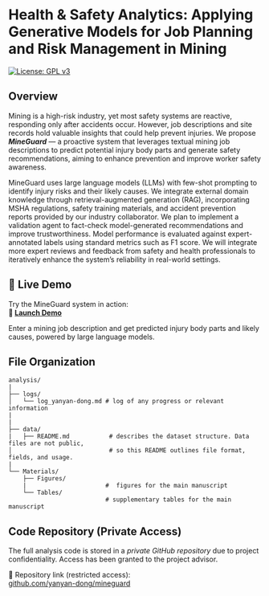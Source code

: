 # Health & Safety Analytics: Applying Generative Models for Job Planning and Risk Management in Mining

[![License: GPL v3](https://img.shields.io/badge/License-GPLv3-blue.svg)](https://www.gnu.org/licenses/gpl-3.0)

## Overview
Mining is a high-risk industry, yet most safety systems are reactive, responding only after accidents occur. However, job descriptions and site records hold valuable insights that could help prevent injuries. We propose ***MineGuard*** — a proactive system that leverages textual mining job descriptions to predict potential injury body parts and generate safety recommendations, aiming to enhance prevention and improve worker safety awareness.

MineGuard uses large language models (LLMs) with few-shot prompting to identify injury risks and their likely causes. We integrate external domain knowledge through retrieval-augmented generation (RAG), incorporating MSHA regulations, safety training materials, and accident prevention reports provided by our industry collaborator. We plan to implement a validation agent to fact-check model-generated recommendations and improve trustworthiness. Model performance is evaluated against expert-annotated labels using standard metrics such as F1 score. We will integrate more expert reviews and feedback from safety and health professionals to iteratively enhance the system’s reliability in real-world settings.

## 🚀 Live Demo

Try the MineGuard system in action:  
**🔗 [Launch Demo](https://huggingface.co/spaces/yanyandong/hs-demo?logs=container)**

Enter a mining job description and get predicted injury body parts and likely causes, powered by large language models.


## File Organization

    analysis/
    |
    ├── logs/
    │   └── log_yanyan-dong.md # log of any progress or relevant information
    |
    |
    ├── data/
    |   ├── README.md           # describes the dataset structure. Data files are not public,
    │                           # so this README outlines file format, fields, and usage.
    |   
    └── Materials/
        ├── Figures/     
        |                      #  figures for the main manuscript
        └── Tables/      
                               # supplementary tables for the main manuscript 
    
## Code Repository (Private Access)

The full analysis code is stored in a *private GitHub repository* due to project confidentiality. Access has been granted to the project advisor.

📁 Repository link (restricted access):  
[github.com/yanyan-dong/mineguard](https://github.com/yanyan-dong/mineguard)


        

